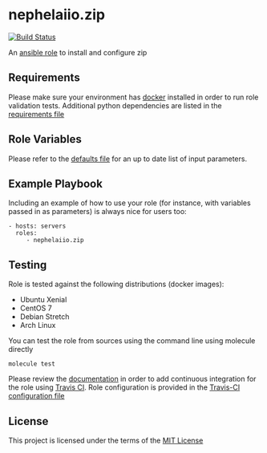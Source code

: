 nephelaiio.zip
=========

[![Build Status](https://travis-ci.org/nephelaiio/ansible-role-zip.svg?branch=master)](https://travis-ci.org/nephelaiio/ansible-role-zip)

An [ansible role](https://galaxy.ansible.com/nephelaiio/zip) to install and configure zip

Requirements
------------

Please make sure your environment has [docker](https://www.docker.com) installed in order to run role validation tests. Additional python dependencies are listed in the [requirements file](/requirements.txt)

Role Variables
--------------

Please refer to the [defaults file](/defaults/main.yml) for an up to date list of input parameters.

Example Playbook
----------------

Including an example of how to use your role (for instance, with variables passed in as parameters) is always nice for users too:

    - hosts: servers
      roles:
         - nephelaiio.zip


Testing
-------

Role is tested against the following distributions (docker images):
  * Ubuntu Xenial
  * CentOS 7
  * Debian Stretch
  * Arch Linux

You can test the role from sources using the command line using molecule directly
```
molecule test
```
Please review the [documentation](http://docs.ansible.com/ansible/galaxy.html#setup-travis-integrations) in order to add continuous integration for the role using [Travis CI](https://travis-ci.org). Role configuration is provided in the [Travis-CI configuration file](/travis.yml)

License
-------

This project is licensed under the terms of the [MIT License](/LICENSE)
